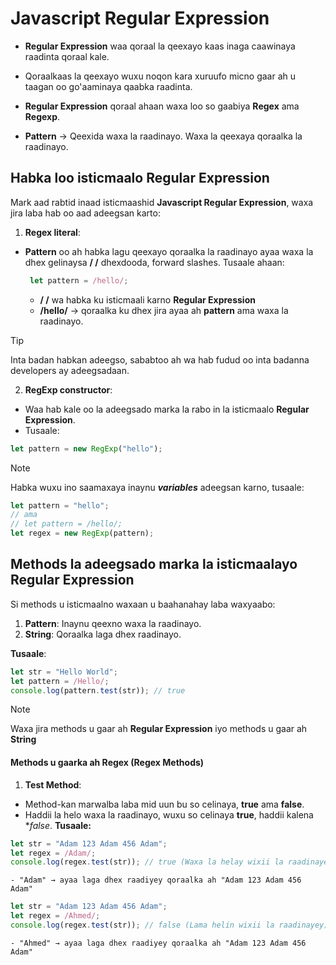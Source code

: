 # Javascript Regular Expression

- **Regular Expression** waa qoraal la qeexayo kaas inaga caawinaya raadinta qoraal kale.

- Qoraalkaas la qeexayo wuxu noqon kara xuruufo micno gaar ah u taagan oo go'aaminaya qaabka raadinta.

- **Regular Expression** qoraal ahaan waxa loo so gaabiya **Regex** ama **Regexp**.

- **Pattern** → Qeexida waxa la raadinayo. Waxa la qeexaya qoraalka la raadinayo.


## Habka loo isticmaalo Regular Expression
Mark aad rabtid inaad isticmaashid **Javascript Regular Expression**, waxa jira laba hab oo aad adeegsan karto:

1. **Regex literal**:
  - **Pattern** oo ah habka lagu qeexayo qoraalka la raadinayo ayaa waxa la dhex gelinaysa **/ /** dhexdooda, forward slashes. Tusaale ahaan:
     ```js
      let pattern = /hello/;
    ```
    - **/ /** wa habka ku isticmaali karno **Regular Expression**
    - **/hello/** → qoraalka ku dhex jira ayaa ah **pattern** ama waxa la raadinayo.

> [!TIP]
> Inta badan habkan adeegso, sababtoo ah wa hab fudud oo inta badanna developers ay adeegsadaan.
    
2. **RegExp constructor**:
  - Waa hab kale oo la adeegsado marka la rabo in la isticmaalo **Regular Expression**.
  - Tusaale:
  ```js
  let pattern = new RegExp("hello");
  ```
  
  > [!NOTE]
> Habka wuxu ino saamaxaya inaynu ***variables*** adeegsan karno, tusaale:
```js
let pattern = "hello";
// ama 
// let pattern = /hello/;
let regex = new RegExp(pattern);
```

## Methods la adeegsado marka la isticmaalayo **Regular Expression**
Si methods u isticmaalno waxaan u baahanahay laba waxyaabo:
1. **Pattern**: Inaynu qeexno waxa la raadinayo.
2. **String**: Qoraalka laga dhex raadinayo.

**Tusaale**:
```js
let str = "Hello World";
let pattern = /Hello/;
console.log(pattern.test(str)); // true
```
> [!NOTE]
> Waxa jira methods u gaar ah **Regular Expression** iyo methods u gaar ah **String**

#### Methods u gaarka ah Regex (Regex Methods)
1. **Test Method**:
  - Method-kan marwalba laba mid uun bu so celinaya, **true** ama **false**.
  - Haddii la helo waxa la raadinayo, wuxu so celinaya **true**, haddii kalena **false*.
  **Tusaale:**
  ```js
  let str = "Adam 123 Adam 456 Adam";
  let regex = /Adam/;
  console.log(regex.test(str)); // true (Waxa la helay wixii la raadinayey)
  ```
    - "Adam" → ayaa laga dhex raadiyey qoraalka ah "Adam 123 Adam 456 Adam"
    
  ```js
  let str = "Adam 123 Adam 456 Adam";
  let regex = /Ahmed/;
  console.log(regex.test(str)); // false (Lama helin wixii la raadinayey)
  ```
    - "Ahmed" → ayaa laga dhex raadiyey qoraalka ah "Adam 123 Adam 456 Adam"
